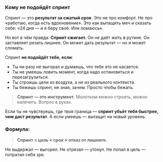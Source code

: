 ### Кому не подойдёт спринт

Спринт — это **результат за сжатый срок**.
Это не про комфорт. Не про «работаю, когда есть вдохновение».
Это как вытащить меч и сказать себе: «24 дня — и я беру своё. Или ломаюсь».

Но вот в чём правда:
**Спринт сжигает.**
Он не даёт жить в рутине. Он заставляет резать лишнее.
Он может дать результат — но и может сломать.

Спринт **не подойдёт тебе, если**:

* Ты ни разу не выгорал и думаешь, что тебя это не касается.
* Ты не умеешь ловить момент, когда надо остановиться и перезагрузиться.
* Ты строишь цели из воздуха, а не из реального контекста.
* Ты бежишь спринт, не зная, зачем. Просто чтобы бежать.

> **Спринт — это инструмент.**
> Молотком можно строить, можно калечить. Вопрос в руках.

Если ты не чувствуешь, где твоя граница — **спринт убьёт тебя быстрее, чем даст результат**.
А если умеешь — вытащит на новый уровень.

### Формула:

> **Спринт = цель × срок × отказ от лишнего.**

Не выдержал — выгорел. Не отрезал — утонул. Не попал в цель — потратил себя зря.